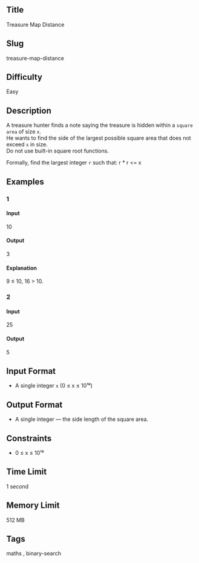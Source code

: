 ## Title

Treasure Map Distance

## Slug

treasure-map-distance

## Difficulty

Easy

## Description

A treasure hunter finds a note saying the treasure is hidden within a `square area` of size `x`.  
He wants to find the side of the largest possible square area that does not exceed `x` in size.  
Do not use built-in square root functions.

Formally, find the largest integer `r` such that: r * r <= x

## Examples

### 1

#### Input

10

#### Output
3

#### Explanation
9 ≤ 10, 16 > 10.    

### 2

#### Input

25 

#### Output

5

## Input Format  

- A single integer `x` (0 ≤ x ≤ 10¹⁸)  

## Output Format  

- A single integer — the side length of the square area.  

## Constraints  

- 0 ≤ x ≤ 10¹⁸ 

## Time Limit

1 second

## Memory Limit

512 MB

## Tags

maths , binary-search
